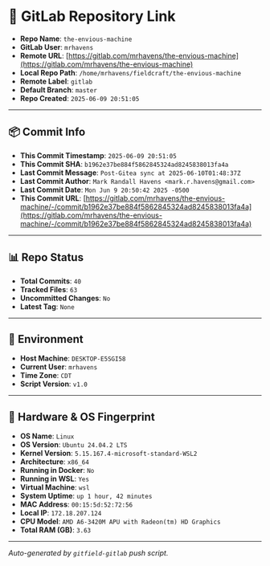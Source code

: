# 🔗 GitLab Repository Link

- **Repo Name**: `the-envious-machine`
- **GitLab User**: `mrhavens`
- **Remote URL**: [https://gitlab.com/mrhavens/the-envious-machine](https://gitlab.com/mrhavens/the-envious-machine)
- **Local Repo Path**: `/home/mrhavens/fieldcraft/the-envious-machine`
- **Remote Label**: `gitlab`
- **Default Branch**: `master`
- **Repo Created**: `2025-06-09 20:51:05`

---

## 📦 Commit Info

- **This Commit Timestamp**: `2025-06-09 20:51:05`
- **This Commit SHA**: `b1962e37be884f5862845324ad8245838013fa4a`
- **Last Commit Message**: `Post-Gitea sync at 2025-06-10T01:48:37Z`
- **Last Commit Author**: `Mark Randall Havens <mark.r.havens@gmail.com>`
- **Last Commit Date**: `Mon Jun 9 20:50:42 2025 -0500`
- **This Commit URL**: [https://gitlab.com/mrhavens/the-envious-machine/-/commit/b1962e37be884f5862845324ad8245838013fa4a](https://gitlab.com/mrhavens/the-envious-machine/-/commit/b1962e37be884f5862845324ad8245838013fa4a)

---

## 📊 Repo Status

- **Total Commits**: `40`
- **Tracked Files**: `63`
- **Uncommitted Changes**: `No`
- **Latest Tag**: `None`

---

## 🧽 Environment

- **Host Machine**: `DESKTOP-E5SGI58`
- **Current User**: `mrhavens`
- **Time Zone**: `CDT`
- **Script Version**: `v1.0`

---

## 🧬 Hardware & OS Fingerprint

- **OS Name**: `Linux`
- **OS Version**: `Ubuntu 24.04.2 LTS`
- **Kernel Version**: `5.15.167.4-microsoft-standard-WSL2`
- **Architecture**: `x86_64`
- **Running in Docker**: `No`
- **Running in WSL**: `Yes`
- **Virtual Machine**: `wsl`
- **System Uptime**: `up 1 hour, 42 minutes`
- **MAC Address**: `00:15:5d:52:72:56`
- **Local IP**: `172.18.207.124`
- **CPU Model**: `AMD A6-3420M APU with Radeon(tm) HD Graphics`
- **Total RAM (GB)**: `3.63`

---

_Auto-generated by `gitfield-gitlab` push script._
